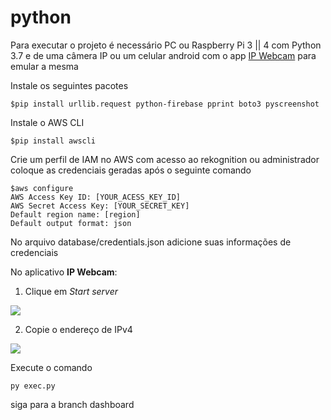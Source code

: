 # python

Para executar o projeto é necessário PC ou Raspberry Pi 3 || 4 com Python 3.7 e de uma câmera IP ou um celular android com o app [IP Webcam](https://play.google.com/store/apps/details?id=com.pas.webcam&hl=pt_BR) para emular a mesma

Instale os seguintes pacotes

    $pip install urllib.request python-firebase pprint boto3 pyscreenshot

Instale o AWS CLI

    $pip install awscli

Crie um perfil de IAM no AWS com acesso ao rekognition ou administrador coloque as credenciais geradas após o seguinte comando

    $aws configure
    AWS Access Key ID: [YOUR_ACESS_KEY_ID]
    AWS Secret Access Key: [YOUR_SECRET_KEY]
    Default region name: [region]
    Default output format: json
    
No arquivo database/credentials.json adicione suas informações de credenciais

No aplicativo **IP Webcam**:
1. Clique em *Start server*

![](https://lh3.googleusercontent.com/pw/ACtC-3dmOvtzyDlZJPY-5PkV_lIAb4ues2--CWess1rNA4wEb9rMtrWPbDgwkp33TrXC3AFkRy5vPVah1Jiocs26vh6HrOU_a7nUdKn5mK14bWMua-YXb2fTHQxG70Mg2Iq9QNUBWc1fUOLgKJ7idOdV72XImQ=w627-h937-no?authuser=0)
	
2. Copie o endereço de IPv4

![](https://lh3.googleusercontent.com/9YOTYhYidh_tJd3BrBEatA8muZMbIU1BUpPUnigeNJVabbKTzFafk7zBJZfeteaw4d2e_jMFu9zyT1j2r7hCFvHFSWE_DZXkbAGPMjXPAClzdJHX55ciyLwfmQj70QIoiQ4yvvnqzlrf6Pl_1TtOpzIEkWADnC1yqWiBoBc1Kkydll1qhhx8JV-oWauRld5VocmdFWzOeqp39Hdc0gUtdwvH9BdG52W1kc4Ek35IdO5FF7eqHARsICY0rYOxN9AUn1hWdS3yGk0B6ZVcOyxLMjHNX6TjklYn6aG5vJDtSSWotbIRydTYLGoeZx6l0gMCCs4s7hqbl771hzL5O-aRMypxac6oWGkDBACBESXNEo44sBg5P7rhvb44OLqFot0ral3_wZUml-4EmNL2Q3deVeZjSTxK0xYHWAJkebxloNPjzt6a5J3t6cHefKcvjXJ-ukRp1mCuBxEjjoImYPCN0LzgPJifj1G6JDFmVdRcG8OToOOd1bPLONgQ45UeGRaEiVLbIR5DnfqJ3TV9IZ1CbEgEIg59TPmDy3dbOFOJr78gTb332droIgLYbSfpAAIq8R6MC4AMj8cdya0JKahj2mRzkeh8JUJLpvuics5eKEBCwW41ouDJ43v2H5MtUqw-eJJ1AUb6IUzD3pXSlMibAyD28n5RwY9kyIH1oaS9TDQMHowH53ZP_PtUuB9dhw=w1121-h263-no?authuser=0)

Execute o comando 

    py exec.py

siga para a branch dashboard
